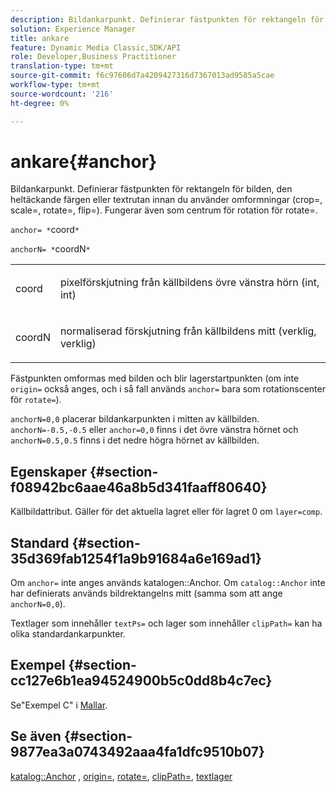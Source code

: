 ```yaml
---
description: Bildankarpunkt. Definierar fästpunkten för rektangeln för bilden, den heltäckande färgen eller textrutan innan du använder omformningar (crop=, scale=, rotate=, flip=). Fungerar även som centrum för rotation för rotate=.
solution: Experience Manager
title: ankare
feature: Dynamic Media Classic,SDK/API
role: Developer,Business Practitioner
translation-type: tm+mt
source-git-commit: f6c97606d7a4209427316d7367013ad9585a5cae
workflow-type: tm+mt
source-wordcount: '216'
ht-degree: 0%

---
```



# ankare{#anchor}

Bildankarpunkt. Definierar fästpunkten för rektangeln för bilden, den heltäckande färgen eller textrutan innan du använder omformningar (crop=, scale=, rotate=, flip=). Fungerar även som centrum för rotation för rotate=.

`anchor= *`coord`*`

`anchorN= *`coordN`*`

<table id="simpletable_3ED1CD0BF473439FA1132FC84B4452A8"> 
 <tr class="strow"> 
  <td class="stentry"> <p><span class="codeph"> <span class="varname"> coord</span> </span> </p> </td> 
  <td class="stentry"> <p>pixelförskjutning från källbildens övre vänstra hörn (int, int) </p></td> 
 </tr> 
 <tr class="strow"> 
  <td class="stentry"> <p><span class="codeph"> <span class="varname"> coordN</span> </span> </p> </td> 
  <td class="stentry"> <p>normaliserad förskjutning från källbildens mitt (verklig, verklig) </p></td> 
 </tr> 
</table>

Fästpunkten omformas med bilden och blir lagerstartpunkten (om inte `origin=` också anges, och i så fall används `anchor=` bara som rotationscenter för `rotate=`).

`anchorN=0,0` placerar bildankarpunkten i mitten av källbilden. `anchorN=-0.5,-0.5` eller  `anchor=0,0` finns i det övre vänstra hörnet och  `anchorN=0.5,0.5` finns i det nedre högra hörnet av källbilden.

## Egenskaper {#section-f08942bc6aae46a8b5d341faaff80640}

Källbildattribut. Gäller för det aktuella lagret eller för lagret 0 om `layer=comp`.

## Standard {#section-35d369fab1254f1a9b91684a6e169ad1}

Om `anchor=` inte anges används katalogen::Anchor. Om `catalog::Anchor` inte har definierats används bildrektangelns mitt (samma som att ange `anchorN=0,0`).

Textlager som innehåller `textPs=` och lager som innehåller `clipPath=` kan ha olika standardankarpunkter.

## Exempel {#section-cc127e6b1ea94524900b5c0dd8b4c7ec}

Se&quot;Exempel C&quot; i [Mallar](../../../../../is-api/http-ref/image-serving-api-ref/c-http-protocol-reference/c-templates/c-templates.md#concept-3cd2d2adae0e41b2979b9640244d4d3e).

## Se även {#section-9877ea3a0743492aaa4fa1dfc9510b07}

[katalog::Anchor](/help/aem-is-ir-api/is-api/image-catalog/image-serving-api-ref/c-image-catalog-reference/c-image-svg-data-reference/c-image-data-reference/r-anchor-cat.md) ,  [origin=](../../../../../is-api/http-ref/image-serving-api-ref/c-http-protocol-reference/c-command-reference/r-origin.md#reference-e11c7ac06e2240cc884c3fec98f05138),  [rotate=](../../../../../is-api/http-ref/image-serving-api-ref/c-http-protocol-reference/c-command-reference/r-rotate.md#reference-12abb086635546ec9ec2e1a793dc1096),  [clipPath=](../../../../../is-api/http-ref/image-serving-api-ref/c-http-protocol-reference/c-command-reference/r-clippath.md#reference-8139b1b52dc54749b51b109521ddf83d),  [textlager](../../../../../is-api/http-ref/image-serving-api-ref/c-http-protocol-reference/c-text-formatting/r-text-layers.md#reference-47e78cfb18134db5ab09e17af14a6a8f)
